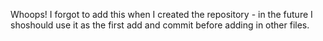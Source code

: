 Whoops! I forgot to add this when I created the repository - in the future I shoshould use it as the first add and commit before adding in other files.
